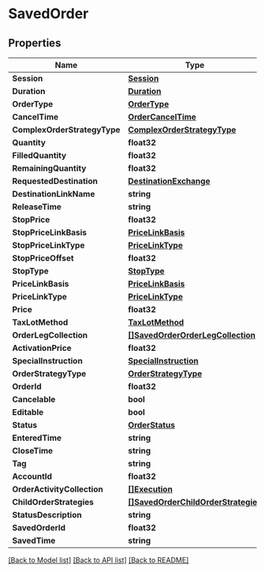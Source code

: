# SavedOrder

## Properties

Name | Type | Description | Notes
------------ | ------------- | ------------- | -------------
**Session** | [**Session**](Session.md) |  | [optional] 
**Duration** | [**Duration**](Duration.md) |  | [optional] 
**OrderType** | [**OrderType**](OrderType.md) |  | [optional] 
**CancelTime** | [**OrderCancelTime**](Order_cancelTime.md) |  | [optional] 
**ComplexOrderStrategyType** | [**ComplexOrderStrategyType**](ComplexOrderStrategyType.md) |  | [optional] 
**Quantity** | **float32** |  | [optional] 
**FilledQuantity** | **float32** |  | [optional] 
**RemainingQuantity** | **float32** |  | [optional] 
**RequestedDestination** | [**DestinationExchange**](DestinationExchange.md) |  | [optional] 
**DestinationLinkName** | **string** |  | [optional] 
**ReleaseTime** | **string** |  | [optional] 
**StopPrice** | **float32** |  | [optional] 
**StopPriceLinkBasis** | [**PriceLinkBasis**](PriceLinkBasis.md) |  | [optional] 
**StopPriceLinkType** | [**PriceLinkType**](PriceLinkType.md) |  | [optional] 
**StopPriceOffset** | **float32** |  | [optional] 
**StopType** | [**StopType**](StopType.md) |  | [optional] 
**PriceLinkBasis** | [**PriceLinkBasis**](PriceLinkBasis.md) |  | [optional] 
**PriceLinkType** | [**PriceLinkType**](PriceLinkType.md) |  | [optional] 
**Price** | **float32** |  | [optional] 
**TaxLotMethod** | [**TaxLotMethod**](TaxLotMethod.md) |  | [optional] 
**OrderLegCollection** | [**[]SavedOrderOrderLegCollection**](SavedOrder_orderLegCollection.md) |  | [optional] 
**ActivationPrice** | **float32** |  | [optional] 
**SpecialInstruction** | [**SpecialInstruction**](SpecialInstruction.md) |  | [optional] 
**OrderStrategyType** | [**OrderStrategyType**](OrderStrategyType.md) |  | [optional] 
**OrderId** | **float32** |  | [optional] 
**Cancelable** | **bool** |  | [optional] 
**Editable** | **bool** |  | [optional] 
**Status** | [**OrderStatus**](OrderStatus.md) |  | [optional] 
**EnteredTime** | **string** |  | [optional] 
**CloseTime** | **string** |  | [optional] 
**Tag** | **string** |  | [optional] 
**AccountId** | **float32** |  | [optional] 
**OrderActivityCollection** | [**[]Execution**](Execution.md) |  | [optional] 
**ChildOrderStrategies** | [**[]SavedOrderChildOrderStrategies**](SavedOrder_childOrderStrategies.md) |  | [optional] 
**StatusDescription** | **string** |  | [optional] 
**SavedOrderId** | **float32** |  | [optional] 
**SavedTime** | **string** |  | [optional] 

[[Back to Model list]](../README.md#documentation-for-models) [[Back to API list]](../README.md#documentation-for-api-endpoints) [[Back to README]](../README.md)


